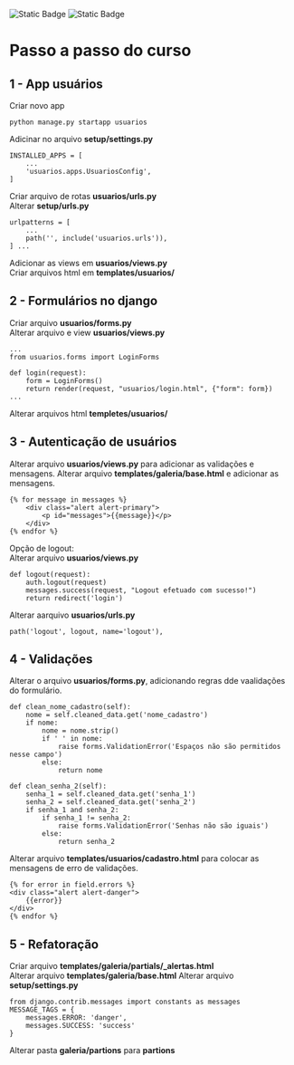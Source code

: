 ![Static Badge](https://img.shields.io/badge/Alura-%230b182c)
![Static Badge](https://img.shields.io/badge/Django-4.2.13-%23092E20?logoColor=ffffff)

# Passo a passo do curso

## 1 - App usuários

Criar novo app

```
python manage.py startapp usuarios
```

Adicinar no arquivo **setup/settings.py**

```
INSTALLED_APPS = [
    ...
    'usuarios.apps.UsuariosConfig',
]

```

Criar arquivo de rotas **usuarios/urls.py**  
Alterar **setup/urls.py**

```
urlpatterns = [
    ...
    path('', include('usuarios.urls')),
] ...
```
Adicionar as views em **usuarios/views.py**  
Criar arquivos html em **templates/usuarios/**

## 2 - Formulários no django

Criar arquivo **usuarios/forms.py**  
Alterar arquivo e view **usuarios/views.py**

```
...
from usuarios.forms import LoginForms

def login(request):
    form = LoginForms()
    return render(request, "usuarios/login.html", {"form": form})
...
```

Alterar arquivos html **templetes/usuarios/**

## 3 - Autenticação de usuários

Alterar arquivo **usuarios/views.py** para adicionar as validações e mensagens.
Alterar arquivo **templates/galeria/base.html** e adicionar as mensagens.

```
{% for message in messages %}
    <div class="alert alert-primary">
        <p id="messages">{{message}}</p>
    </div>
{% endfor %}
```

Opção de logout:  
Alterar arquivo **usuarios/views.py**

```
def logout(request):
    auth.logout(request)
    messages.success(request, "Logout efetuado com sucesso!")
    return redirect('login')
```

Alterar aarquivo **usuarios/urls.py**

```
path('logout', logout, name='logout'),
```

## 4 - Validações

Alterar o arquivo **usuarios/forms.py**, adicionando regras dde vaalidações do formulário.

```
def clean_nome_cadastro(self):
    nome = self.cleaned_data.get('nome_cadastro')
    if nome:
        nome = nome.strip()
        if ' ' in nome:
            raise forms.ValidationError('Espaços não são permitidos nesse campo')
        else:
            return nome

def clean_senha_2(self):
    senha_1 = self.cleaned_data.get('senha_1')
    senha_2 = self.cleaned_data.get('senha_2')
    if senha_1 and senha_2:
        if senha_1 != senha_2:
            raise forms.ValidationError('Senhas não são iguais')
        else:
            return senha_2
```

Alterar arquivo **templates/usuarios/cadastro.html** para colocar as mensagens de erro de validações.

```
{% for error in field.errors %}
<div class="alert alert-danger">
    {{error}}
</div>
{% endfor %}
```

## 5 - Refatoração

Criar arquivo **templates/galeria/partials/_alertas.html**  
Alterar arquivo **templates/galeria/base.html**
Alterar arquivo **setup/settings.py**

```
from django.contrib.messages import constants as messages
MESSAGE_TAGS = {
    messages.ERROR: 'danger',
    messages.SUCCESS: 'success'
}
```

Alterar pasta **galeria/partions** para **partions**
